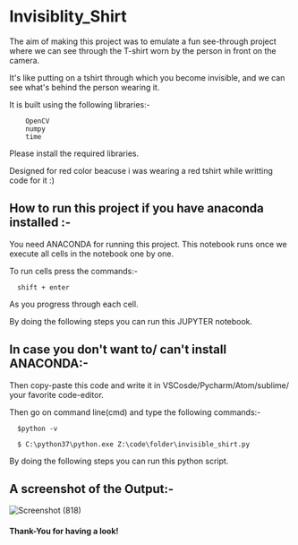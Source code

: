 # Invisiblity_Shirt

The aim of making this project was to emulate a fun see-through project where we can see through the T-shirt worn by the person in front on the camera.

It's like putting on a tshirt through which you become invisible, and we can see what's behind the person wearing it.

It is built using the following libraries:-
  
        OpenCV
        numpy
        time
        
        
Please install the required libraries.


Designed for red color beacuse i was wearing a red tshirt while writting code for it :)



## How to run this project if you have anaconda installed :-

You need ANACONDA for running this project. This notebook runs once we execute all cells in the notebook one by one.

To run cells press the commands:- 
      
      shift + enter
      
As you progress through each cell.

By doing the following steps you can run this JUPYTER notebook.



## In case you don't want to/ can't install ANACONDA:- 

Then copy-paste this code and write it in VSCosde/Pycharm/Atom/sublime/ your favorite code-editor.

Then go on command line(cmd) and type the following commands:-

      $python -v
      
      $ C:\python37\python.exe Z:\code\folder\invisible_shirt.py
      
 By doing the following steps you can run this python script.
 
 
 
 
 
 
 
 
 
 
## A screenshot of the Output:-
 
 ![Screenshot (818)](https://user-images.githubusercontent.com/58680992/88189452-b38f7b00-cc56-11ea-9a5f-6ba31b2e1875.png)







 
 
 
 
 #### Thank-You for having a look!
